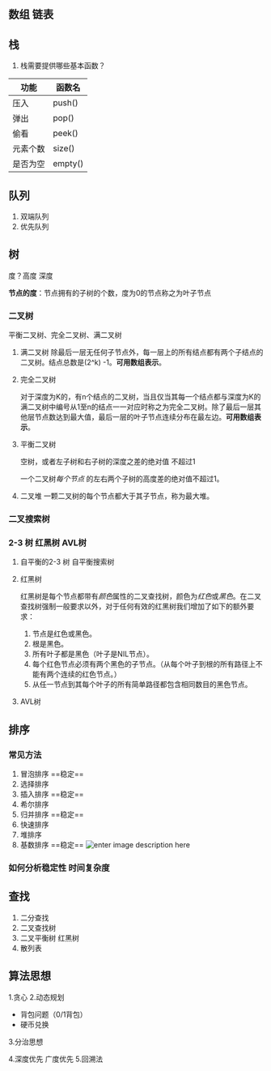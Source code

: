 ## 数组 链表
## 栈
1. 栈需要提供哪些基本函数？

| 功能     | 函数名  |
| -------- | ------- |
| 压入     | push()  |
| 弹出     | pop()   |
| 偷看     | peek()  |
| 元素个数 | size()  |
| 是否为空 | empty() |

## 队列
1. 双端队列
2. 优先队列
## 树
度？高度 深度

**节点的度**：节点拥有的子树的个数，度为0的节点称之为叶子节点

### 二叉树

平衡二叉树、完全二叉树、满二叉树
1. 满二叉树 
    除最后一层无任何子节点外，每一层上的所有结点都有两个子结点的二叉树。结点总数是(2^k) -1。**可用数组表示**。

2. 完全二叉树 

     对于深度为K的，有n个结点的二叉树，当且仅当其每一个结点都与深度为K的满二叉树中编号从1至n的结点一一对应时称之为完全二叉树。除了最后一层其他层节点数达到最大值，最后一层的叶子节点连续分布在最左边。**可用数组表示**。

3. 平衡二叉树

     空树，或者左子树和右子树的深度之差的绝对值 不超过1

     一个二叉树*每个节点* 的左右两个子树的高度差的绝对值不超过1。

4. 二叉堆
     一颗二叉树的每个节点都大于其子节点，称为最大堆。

### 二叉搜索树



### 2-3 树  红黑树 AVL树

1. 自平衡的2-3 树 自平衡搜索树

2. 红黑树

   红黑树是每个节点都带有*颜色*属性的二叉查找树，颜色为*红色*或*黑色*。在二叉查找树强制一般要求以外，对于任何有效的红黑树我们增加了如下的额外要求：

   1. 节点是红色或黑色。
   2. 根是黑色。
   3. 所有叶子都是黑色（叶子是NIL节点）。
   4. 每个红色节点必须有两个黑色的子节点。（从每个叶子到根的所有路径上不能有两个连续的红色节点。）
   5. 从任一节点到其每个叶子的所有简单路径都包含相同数目的黑色节点。
   
3. AVL树 



## 排序
### 常见方法
1. 冒泡排序 ==稳定==
2. 选择排序
3. 插入排序 ==稳定==
4. 希尔排序
5. 归并排序 ==稳定==
6. 快速排序
7. 堆排序
8. 基数排序 ==稳定==
![enter image description here](https://img-my.csdn.net/uploads/201211/19/1353292587_2279.png)

### 如何分析稳定性 时间复杂度

## 查找
1. 二分查找
2. 二叉查找树
3. 二叉平衡树 红黑树
4. 散列表

## 算法思想
1.贪心
2.动态规划

* 背包问题（0/1背包）
* 硬币兑换

3.分治思想

4.深度优先 广度优先
5.回溯法



## 